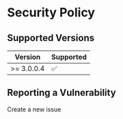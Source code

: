 # Security Policy

## Supported Versions

| Version     | Supported          |
| ----------- | ------------------ |
| >= 3.0.0.4  | :white_check_mark: |

## Reporting a Vulnerability

Create a new issue
